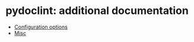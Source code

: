 # pydoclint: additional documentation

- [Configuration options](./subpages/config_options.md)
- [Misc](./subpages/misc.md)